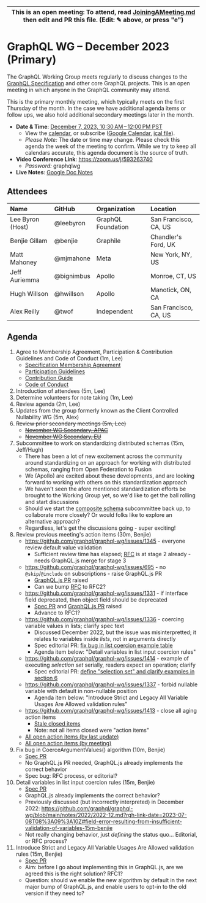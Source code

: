 <!--

# How to join (copied directly from /JoiningAMeeting.md)

Hello! You're welcome to join our working group meeting and add to the agenda
by following these three steps:

1.  Add your name to the list of attendees (in alphabetical order).

    - To respect meeting size, attendees should be relevant to the agenda.
      That means we expect most who join the meeting to participate in
      discussion. If you'd rather just watch, check out our [YouTube][].

    - Please include the organization (or project) you represent, and the
      location (including [country code][]) you expect to be located in during
      the meeting.

    - If you're willing to help take notes, add "✏️" after your name
      (eg. Ada Lovelace ✏). This is hugely helpful!

2.  If relevant, add your topic to the agenda (sorted by expected time).

    - Every agenda item has four parts: 1) the topic, 2) an expected time
      constraint, 3) who's leading the discussion, and 4) a list of any
      relevant links (RFC docs, issues, PRs, presentations, etc). Follow the
      format of existing agenda items.

    - Know what you want to get out of the agenda topic - what feedback do you
      need? What questions do you need answered? Are you looking for consensus
      or just directional feedback?

    - If your topic is a new proposal it's likely an ["RFC 0"][rfc stages]. The
      barrier of entry for documenting new proposals is intentionally low,
      writing a few sentences about the problem you're trying to solve and the
      rough shape of your proposed solution is normally sufficient.

      You can create a link for this:

      - As an issue against the graphql-wg repo.
      - As a GitHub discussion in the graphql-wg repo.
      - As an RFC document into the rfcs/ folder of the graphql-wg repo.

3.  Review our guidelines and agree to our Spec Membership & CLA.

    - Review and understand our Spec Membership Agreement, Participation &
      Contribution Guidelines, and Code of Conduct. You'll find links to these
      in the first agenda item of every meeting.

    - If this is your first time, our bot will comment on your Pull Request
      with a link to our Spec Membership & CLA. Please follow along and agree
      before your PR is merged.

      Your organization may sign this for all of its members. To set this up,
      please ask operations@graphql.org.

PLEASE TAKE NOTE:

- By joining this meeting you must agree to the Specification Membership
  Agreement and Code of Conduct.

- Meetings are recorded and made available on [YouTube][], by joining you
  consent to being recorded.

[youtube]: https://www.youtube.com/channel/UCERcwLeheOXp_u61jEXxHMA
[country code]: https://en.wikipedia.org/wiki/List_of_ISO_3166_country_codes#Current_ISO_3166_country_codes
[rfc stages]: https://github.com/graphql/graphql-spec/blob/main/CONTRIBUTING.md#rfc-contribution-stages


-->

| This is an open meeting: To attend, read [JoiningAMeeting.md][] then edit and PR this file. (Edit: ✎ above, or press "e") |
| ---------------------------------------------------------------------------------------- |

# GraphQL WG – December 2023 (Primary)

The GraphQL Working Group meets regularly to discuss changes to the
[GraphQL Specification][] and other core GraphQL projects. This is an open
meeting in which anyone in the GraphQL community may attend.

This is the primary monthly meeting, which typically meets on the first Thursday
of the month. In the case we have additional agenda items or follow ups, we also
hold additional secondary meetings later in the month.

- **Date & Time**: [December 7, 2023, 10:30 AM – 12:00 PM PST](https://www.timeanddate.com/worldclock/converter.html?iso=20231207T183000&p1=224&p2=179&p3=136&p4=268&p5=367&p6=438&p7=248&p8=240)
  - View the [calendar][], or subscribe ([Google Calendar][], [ical file][]).
  - _Please Note:_ The date or time may change. Please check this agenda the
    week of the meeting to confirm. While we try to keep all calendars accurate,
    this agenda document is the source of truth.
- **Video Conference Link**: https://zoom.us/j/593263740
  - _Password:_ graphqlwg
- **Live Notes**: [Google Doc Notes][]

[joiningameeting.md]: https://github.com/graphql/graphql-wg/blob/main/JoiningAMeeting.md
[graphql specification]: https://github.com/graphql/graphql-spec
[calendar]: https://calendar.google.com/calendar/embed?src=linuxfoundation.org_ik79t9uuj2p32i3r203dgv5mo8%40group.calendar.google.com
[google calendar]: https://calendar.google.com/calendar?cid=bGludXhmb3VuZGF0aW9uLm9yZ19pazc5dDl1dWoycDMyaTNyMjAzZGd2NW1vOEBncm91cC5jYWxlbmRhci5nb29nbGUuY29t
[ical file]: https://calendar.google.com/calendar/ical/linuxfoundation.org_ik79t9uuj2p32i3r203dgv5mo8%40group.calendar.google.com/public/basic.ics
[google doc notes]: https://docs.google.com/document/d/1q-sT4k8-c0tcDYJ8CxPZkJ8UY4Nhk3HbKsRxosu_7YE/edit?usp=sharing

## Attendees

<!-- prettier-ignore -->
| Name             | GitHub        | Organization       | Location              |
| :--------------- | :------------ | :----------------- | :-------------------- |
| Lee Byron (Host) | @leebyron     | GraphQL Foundation | San Francisco, CA, US |
| Benjie Gillam    | @benjie       | Graphile           | Chandler's Ford, UK   |
| Matt Mahoney     | @mjmahone     | Meta               | New York, NY, US      |
| Jeff Auriemma    | @bignimbus    | Apollo             | Monroe, CT, US        |
| Hugh Willson     | @hwillson     | Apollo             | Manotick, ON, CA      |
| Alex Reilly      | @twof         | Independent        | San Francisco, CA, US |

## Agenda

1. Agree to Membership Agreement, Participation & Contribution Guidelines and Code of Conduct (1m, Lee)
   - [Specification Membership Agreement](https://github.com/graphql/foundation)
   - [Participation Guidelines](https://github.com/graphql/graphql-wg#participation-guidelines)
   - [Contribution Guide](https://github.com/graphql/graphql-spec/blob/main/CONTRIBUTING.md)
   - [Code of Conduct](https://github.com/graphql/foundation/blob/master/CODE-OF-CONDUCT.md)
1. Introduction of attendees (5m, Lee)
1. Determine volunteers for note taking (1m, Lee)
1. Review agenda (2m, Lee)
1. Updates from the group formerly known as the Client Controlled Nullability WG (5m, Alex)
1. ~~Review prior secondary meetings (5m, Lee)~~
   - ~~[November WG Secondary, APAC](https://github.com/graphql/graphql-wg/blob/main/agendas/2023/11-Nov/08-wg-secondary-apac.md)~~
   - ~~[November WG Secondary, EU](https://github.com/graphql/graphql-wg/blob/main/agendas/2023/11-Nov/16-wg-secondary-eu.md)~~
1. Subcommittee to work on standardizing distributed schemas (15m, Jeff/Hugh)
   - There has been a lot of new excitement across the community around standardizing on an approach for working with distributed schemas, ranging from Open Federation to Fusion
   - We (Apollo) are excited about these developments, and are looking forward to working with others on this standardization approach
   - We haven't seen the afore mentioned standardization efforts be brought to the Working Group yet, so we'd like to get the ball rolling and start discussions
   - Should we start the [composite schema](https://github.com/graphql/composite-schemas-wg) subcommittee back up, to collaborate more closely? Or would folks like to explore an alternative approach?
   - Regardless, let's get the discussions going - super exciting!
1. Review previous meeting's action items (30m, Benjie)
   - https://github.com/graphql/graphql-wg/issues/1345 - everyone review default
     value validation
     - Sufficient review time has elapsed; [RFC](https://github.com/graphql/graphql-spec/pull/793) is at stage 2 already - needs GraphQL.js merge for stage 3
   - https://github.com/graphql/graphql-wg/issues/695 - no `@skip`/`@include` on
     subscriptions - raise GraphQL.js PR
     - [GraphQL.js PR](https://github.com/graphql/graphql-js/pull/3974) raised
     - Can we bump [RFC](https://github.com/graphql/graphql-spec/pull/860) to RFC2?
   - https://github.com/graphql/graphql-wg/issues/1331 - if interface field
     deprecated, then object field should be deprecated
     - [Spec PR](https://github.com/graphql/graphql-spec/pull/1053) and
       [GraphQL.js PR](https://github.com/graphql/graphql-js/pull/3986) raised
     - Advance to RFC1?
   - https://github.com/graphql/graphql-wg/issues/1336 - coercing variable
     values in lists; clarify spec text
     - Discussed December 2022, but the issue was misinterpretted; it relates to
       variables inside _lists_, not in arguments directly
     - Spec editorial PR:
       [fix bug in list coercion example table](https://github.com/graphql/graphql-spec/pull/1057/files)
     - Agenda item below: "Detail variables in list input coercion rules"
   - https://github.com/graphql/graphql-wg/issues/1414 - example of executing
     _selection set_ serially, readers expect an operation; clarify
     - Spec editorial PR:
       [define "selection set" and clarify examples in section 6](https://github.com/graphql/graphql-spec/pull/1032)
   - https://github.com/graphql/graphql-wg/issues/1337 - forbid nullable
     variable with default in non-nullable position
     - Agenda item below: "Introduce Strict and Legacy All Variable Usages Are
       Allowed validation rules"
   - https://github.com/graphql/graphql-wg/issues/1413 - close all aging action
     items
     - [Stale closed items](https://github.com/graphql/graphql-wg/issues?q=is%3Aissue+is%3Aclosed+sort%3Aupdated-desc+label%3Astale+)
     - Note: not all items closed were "action items"
   - [All open action items (by last update)](https://github.com/graphql/graphql-wg/issues?q=is%3Aissue+is%3Aopen+label%3A%22Action+item+%3Aclapper%3A%22+sort%3Aupdated-desc)
   - [All open action items (by meeting)](https://github.com/graphql/graphql-wg/projects?type=classic&query=is%3Aopen+sort%3Aupdated-desc)
1. Fix bug in CoerceArgumentValues() algorithm (10m, Benjie)
   - [Spec PR](https://github.com/graphql/graphql-spec/pull/1056)
   - No GraphQL.js PR needed, GraphQL.js already implements the correct behavior
   - Spec bug: RFC process, or editorial?
1. Detail variables in list input coercion rules (15m, Benjie)
   - [Spec PR](https://github.com/graphql/graphql-spec/pull/1058)
   - GraphQL.js already implements the correct behavior?
   - Previously discussed (but incorrectly interpreted) in December 2022:
     https://github.com/graphql/graphql-wg/blob/main/notes/2022/2022-12.md?rgh-link-date=2023-07-08T08%3A09%3A10Z#field-error-resulting-from-insufficient-validation-of-variables-15m-benjie
   - Not really changing behavior, just _defining_ the status quo... Editorial, or RFC process?
1. Introduce Strict and Legacy All Variable Usages Are Allowed validation rules
   (15m, Benjie)
   - [Spec PR](https://github.com/graphql/graphql-spec/pull/1059)
   - Aim: before I go about implementing this in GraphQL.js, are we agreed this
     is the right solution? RFC1?
   - Question: should we enable the new algorithm by default in the next major
     bump of GraphQL.js, and enable users to opt-in to the old version if they
     need to?
